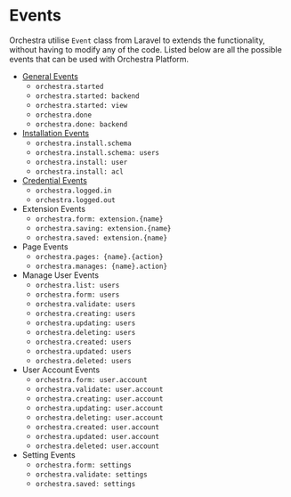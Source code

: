# Events

Orchestra utilise `Event` class from Laravel to extends the functionality, without having to modify any of the code. 
Listed below are all the possible events that can be used with Orchestra Platform.

- [General Events](/bundocs/orchestra/events/general)
	- `orchestra.started`
	- `orchestra.started: backend`
	- `orchestra.started: view`
	- `orchestra.done`
	- `orchestra.done: backend`
- [Installation Events](/bundocs/orchestra/events/install)
	- `orchestra.install.schema`
	- `orchestra.install.schema: users`
	- `orchestra.install: user`
	- `orchestra.install: acl`
- [Credential Events](/bundocs/orchestra/events/credential)
	- `orchestra.logged.in`
	- `orchestra.logged.out`
- Extension Events
	- `orchestra.form: extension.{name}`
	- `orchestra.saving: extension.{name}`
	- `orchestra.saved: extension.{name}`
- Page Events
	- `orchestra.pages: {name}.{action}`
	- `orchestra.manages: {name}.action}`
- Manage User Events
	- `orchestra.list: users`
	- `orchestra.form: users`
	- `orchestra.validate: users`
	- `orchestra.creating: users`
	- `orchestra.updating: users`
	- `orchestra.deleting: users`
	- `orchestra.created: users`
	- `orchestra.updated: users`
	- `orchestra.deleted: users`
- User Account Events
	- `orchestra.form: user.account`
	- `orchestra.validate: user.account`
	- `orchestra.creating: user.account`
	- `orchestra.updating: user.account`
	- `orchestra.deleting: user.account`
	- `orchestra.created: user.account`
	- `orchestra.updated: user.account`
	- `orchestra.deleted: user.account`
- Setting Events
	- `orchestra.form: settings`
	- `orchestra.validate: settings`
	- `orchestra.saved: settings`
